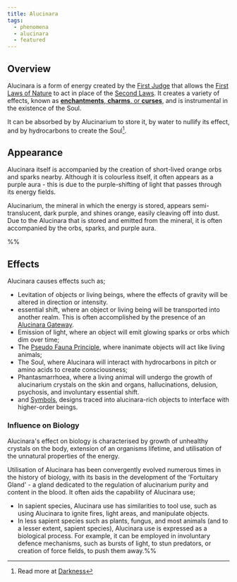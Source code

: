 ```yaml
---
title: Alucinara
tags:
  - phenomena
  - alucinara
  - featured
---
```


## Overview
Alucinara is a form of energy created by the [First Judge](lore/creation-story.md) that allows the [First Laws of Nature](phenomena/natural-laws/first-laws.md) to act in place of the [Second Laws](phenomena/natural-laws/second-laws.md). It creates a variety of effects, known as [**enchantments**, **charms**, or **curses**](phenomena/enchantment.md), and is instrumental in the existence of the Soul.

It can be absorbed by by Alucinarium to store it, by water to nullify its effect, and by hydrocarbons to create the Soul[^1].
## Appearance
Alucinara itself is accompanied by the creation of short-lived orange orbs and sparks nearby. Although it is colourless itself, it often appears as a purple aura - this is due to the purple-shifting of light that passes through its energy fields.

Alucinarium, the mineral in which the energy is stored, appears semi-translucent, dark purple, and shines orange, easily cleaving off into dust. Due to the Alucinara that is stored and emitted from the mineral, it is often accompanied by the orbs, sparks, and purple aura.

%%
## Effects
Alucinara causes effects such as;
- Levitation of objects or living beings, where the effects of gravity will be altered in direction or intensity.
- essential shift, where an object or living being will be transported into another realm. This is often accomplished by the presence of an [Alucinara Gateway](phenomena/aluicnara-gateway.mc).
- Emission of light, where an object will emit glowing sparks or orbs which dim over time;
- The [Pseudo Fauna Principle](phenomena/pseudo-fauna-principle), where inanimate objects will act like living animals;
- The Soul, where Alucinara will interact with hydrocarbons in pitch or amino acids to create consciousness;
- Phantasmarrhoea, where a living animal will undergo the growth of alucinarium crystals on the skin and organs, hallucinations, delusion, psychosis, and involuntary essential shift.
- and [Symbols](phenomena/symbols.md), designs traced into alucinara-rich objects to interface with higher-order beings.

### Influence on Biology
Alucinara's effect on biology is characterised by growth of unhealthy crystals on the body, extension of an organisms lifetime, and utilisation of the unnatural properties of the energy.

Utilisation of Alucinara has been convergently evolved numerous times in the history of biology, with its basis in the development of the 'Fortuitary Gland' - a gland dedicated to the regulation of alucinarium purity and content in the blood. It often aids the capability of Alucinara use;
- In sapient species, Alucinara use has similarities to tool use, such as using Alucinara to ignite fires, light areas, and manipulate objects.
- In less sapient species such as plants, fungus, and most animals (and to a lesser extent, sapient species), Alucinara use is expressed as a biological process. For example, it can be employed in involuntary defence mechanisms, such as bursts of light, to stun predators, or creation of force fields, to push them away.%%

[^1]: Read more at [Darkness](lore/darkness.md)
